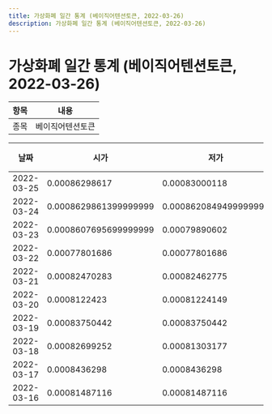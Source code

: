 ```yaml
---
title: 가상화폐 일간 통계 (베이직어텐션토큰, 2022-03-26)
description: 가상화폐 일간 통계 (베이직어텐션토큰, 2022-03-26)
---
```


가상화폐 일간 통계 (베이직어텐션토큰, 2022-03-26)
===

|항목|내용|
|--|--|
|종목|베이직어텐션토큰||마켓|USDT-BAT||종류|일 단위 캔들||기간|2022-03-16T09:00:00 - 2022-03-25T09:00:00|

|날짜|시가|저가|고가|종가|비고|
|--|--|--|--|--|--|
|2022-03-25|0.00086298617|0.00083000118|0.00086298617|0.00083000118|    |
|2022-03-24|0.0008629861399999999|0.0008620849499999999|0.00086298617|0.00086298617|    |
|2022-03-23|0.0008607695699999999|0.00079890602|0.00086298617|0.00080491897|    |
|2022-03-22|0.00077801686|0.00077801686|0.00086298617|0.00086298617|    |
|2022-03-21|0.00082470283|0.00082462775|0.00082470283|0.00082462775|    |
|2022-03-20|0.0008122423|0.00081224149|0.00087979968|0.00087979968|    |
|2022-03-19|0.00083750442|0.00083750442|0.00091204974|0.00089565218|    |
|2022-03-18|0.00082699252|0.00081303177|0.00087660264|0.00087660264|    |
|2022-03-17|0.0008436298|0.0008436298|0.00089076597|0.00087464365|    |
|2022-03-16|0.00081487116|0.00081487116|0.00084330439|0.00084330439|    |
